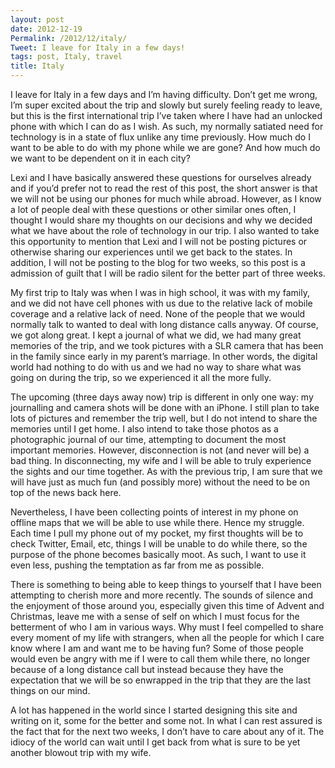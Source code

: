 ```yaml
---
layout: post
date: 2012-12-19
Permalink: /2012/12/italy/
Tweet: I leave for Italy in a few days!
tags: post, Italy, travel
title: Italy
---
```


<p>I leave for Italy in a few days and I&#8217;m having difficulty. Don&#8217;t get me wrong, I&#8217;m super excited about the trip and slowly but surely feeling ready to leave, but this is the first international trip I&#8217;ve taken where I have had an unlocked phone with which I can do as I wish. As such, my normally satiated need for technology is in a state of flux unlike any time previously. How much do I want to be able to do with my phone while we are gone? And how much do we want to be dependent on it in each city?</p>



<p>Lexi and I have basically answered these questions for ourselves already and if you&#8217;d prefer not to read the rest of this post, the short answer is that we will not be using our phones for much while abroad. However, as I know a lot of people deal with these questions or other similar ones often, I thought I would share my thoughts on our decisions and why we decided what we have about the role of technology in our trip. I also wanted to take this opportunity to mention that Lexi and I will not be posting pictures or otherwise sharing our experiences until we get back to the states. In addition, I will not be posting to the blog for two weeks, so this post is a admission of guilt that I will be radio silent for the better part of three weeks.</p>



<p>My first trip to Italy was when I was in high school, it was with my family, and we did not have cell phones with us due to the relative lack of mobile coverage and a relative lack of need. None of the people that we would normally talk to wanted to deal with long distance calls anyway. Of course, we got along great. I kept a journal of what we did, we had many great memories of the trip, and we took pictures with a SLR camera that has been in the family since early in my parent&#8217;s marriage. In other words, the digital world had nothing to do with us and we had no way to share what was going on during the trip, so we experienced it all the more fully.</p>



<p>The upcoming (three days away now) trip is different in only one way: my journalling and camera shots will be done with an iPhone. I still plan to take lots of pictures and remember the trip well, but I do not intend to share the memories until I get home. I also intend to take those photos as a photographic journal of our time, attempting to document the most important memories. However, disconnection is not (and never will be) a bad thing. In disconnecting, my wife and I will be able to truly experience the sights and our time together. As with the previous trip, I am sure that we will have just as much fun (and possibly more) without the need to be on top of the news back here.</p>



<p>Nevertheless, I have been collecting points of interest in my phone on offline maps that we will be able to use while there. Hence my struggle. Each time I pull my phone out of my pocket, my first thoughts will be to check Twitter, Email, etc, things I will be unable to do while there, so the purpose of the phone becomes basically moot. As such, I want to use it even less, pushing the temptation as far from me as possible.</p>



<p>There is something to being able to keep things to yourself that I have been attempting to cherish more and more recently. The sounds of silence and the enjoyment of those around you, especially given this time of Advent and Christmas, leave me with a sense of self on which I must focus for the betterment of who I am in various ways. Why must I feel compelled to share every moment of my life with strangers, when all the people for which I care know where I am and want me to be having fun? Some of those people would even be angry with me if I were to call them while there, no longer because of a long distance call but instead because they have the expectation that we will be so enwrapped in the trip that they are the last things on our mind.</p>



<p>A lot has happened in the world since I started designing this site and writing on it, some for the better and some not. In what I can rest assured is the fact that for the next two weeks, I don&#8217;t have to care about any of it. The idiocy of the world can wait until I get back from what is sure to be yet another blowout trip with my wife.</p>
